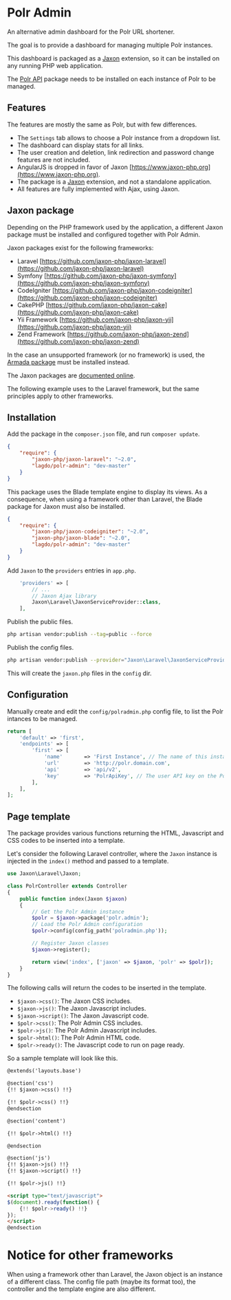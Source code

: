 Polr Admin
==========

An alternative admin dashboard for the Polr URL shortener.

The goal is to provide a dashboard for managing multiple Polr instances.

This dashboard is packaged as a [Jaxon](https://www.jaxon-php.org) extension, so it can be installed on any running PHP web application.

The [Polr API](https://github.com/lagdo/polr-api) package needs to be installed on each instance of Polr to be managed.

Features
--------

The features are mostly the same as Polr, but with few differences.

- The `Settings` tab allows to choose a Polr instance from a dropdown list.
- The dashboard can display stats for all links.
- The user creation and deletion, link redirection and password change features are not included.
- AngularJS is dropped in favor of Jaxon [https://www.jaxon-php.org](https://www.jaxon-php.org).
- The package is a [Jaxon](https://www.jaxon-php.org) extension, and not a standalone application.
- All features are fully implemented with Ajax, using Jaxon.

Jaxon package
-------------

Depending on the PHP framework used by the application, a different Jaxon package must be installed and configured together with Polr Admin.

Jaxon packages exist for the following frameworks:

- Laravel [https://github.com/jaxon-php/jaxon-laravel](https://github.com/jaxon-php/jaxon-laravel)
- Symfony [https://github.com/jaxon-php/jaxon-symfony](https://github.com/jaxon-php/jaxon-symfony)
- CodeIgniter [https://github.com/jaxon-php/jaxon-codeigniter](https://github.com/jaxon-php/jaxon-codeigniter)
- CakePHP [https://github.com/jaxon-php/jaxon-cake](https://github.com/jaxon-php/jaxon-cake)
- Yii Framework [https://github.com/jaxon-php/jaxon-yii](https://github.com/jaxon-php/jaxon-yii)
- Zend Framework [https://github.com/jaxon-php/jaxon-zend](https://github.com/jaxon-php/jaxon-zend)

In the case an unsupported framework (or no framework) is used, the [Armada package](https://github.com/jaxon-php/jaxon-armada) must be installed instead.

The Jaxon packages are [documented online](https://www.jaxon-php.org/docs/plugins/integration.html).

The following example uses to the Laravel framework, but the same principles apply to other frameworks.

Installation
------------

Add the package in the `composer.json` file, and run `composer update`.

```json
{
    "require": {
        "jaxon-php/jaxon-laravel": "~2.0",
        "lagdo/polr-admin": "dev-master"
    }
}
```

This package uses the Blade template engine to display its views.
As a consequence, when using a framework other than Laravel, the Blade package for Jaxon must also be installed.

```json
{
    "require": {
        "jaxon-php/jaxon-codeigniter": "~2.0",
        "jaxon-php/jaxon-blade": "~2.0",
        "lagdo/polr-admin": "dev-master"
    }
}
```

Add `Jaxon` to the `providers` entries in `app.php`.

```php
    'providers' => [
        // ...
        // Jaxon Ajax library
        Jaxon\Laravel\JaxonServiceProvider::class,
    ],
```

Publish the public files.

```bash
php artisan vendor:publish --tag=public --force
```

Publish the config files.

```bash
php artisan vendor:publish --provider="Jaxon\Laravel\JaxonServiceProvider" --tag="config"
```

This will create the `jaxon.php` files in the `config` dir.

Configuration
-------------

Manually create and edit the `config/polradmin.php` config file, to list the Polr intances to be managed.

```php
return [
    'default' => 'first',
    'endpoints' => [
        'first' => [
            'name'       => 'First Instance', // The name of this instance for dropdown menu
            'url'        => 'http://polr.domain.com',
            'api'        => 'api/v2',
            'key'        => 'PolrApiKey', // The user API key on the Polr instance
        ],
    ],
];
```

Page template
-------------

The package provides various functions returning the HTML, Javascript and CSS codes to be inserted into a template.

Let's consider the following Laravel controller, where the `Jaxon` instance is injected in the `index()` method and passed to a template.

```php
use Jaxon\Laravel\Jaxon;

class PolrController extends Controller
{
    public function index(Jaxon $jaxon)
    {
        // Get the Polr Admin instance
        $polr = $jaxon->package('polr.admin');
        // Load the Polr Admin configuration
        $polr->config(config_path('polradmin.php'));

        // Register Jaxon classes
        $jaxon->register();

        return view('index', ['jaxon' => $jaxon, 'polr' => $polr]);
    }
}
```

The following calls will return the codes to be inserted in the template.

- `$jaxon->css()`: The Jaxon CSS includes.
- `$jaxon->js()`: The Jaxon Javascript includes.
- `$jaxon->script()`: The Jaxon Javascript code.
- `$polr->css()`: The Polr Admin CSS includes.
- `$polr->js()`: The Polr Admin Javascript includes.
- `$polr->html()`: The Polr Admin HTML code.
- `$polr->ready()`: The Javascript code to run on page ready.

So a sample template will look like this.

```html
@extends('layouts.base')

@section('css')
{!! $jaxon->css() !!}

{!! $polr->css() !!}
@endsection

@section('content')

{!! $polr->html() !!}

@endsection

@section('js')
{!! $jaxon->js() !!}
{!! $jaxon->script() !!}

{!! $polr->js() !!}

<script type="text/javascript">
$(document).ready(function() {
    {!! $polr->ready() !!}
});
</script>
@endsection
```

Notice for other frameworks
===========================

When using a framework other than Laravel, the Jaxon object is an instance of a different class.
The config file path (maybe its format too), the controller and the template engine are also different.
